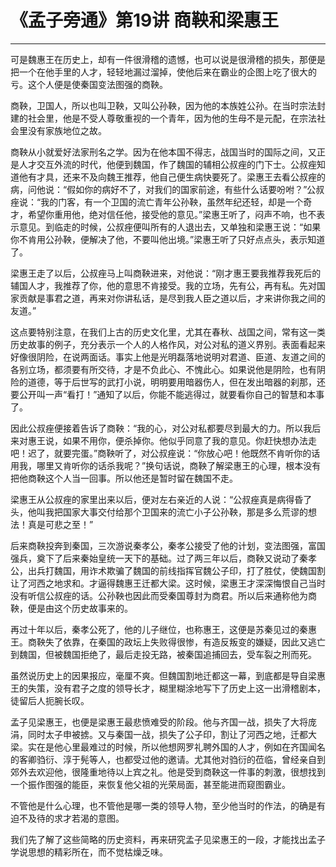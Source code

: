 # 《孟子旁通》第19讲 商鞅和梁惠王

------

可是魏惠王在历史上，却有一件很滑稽的遗憾，也可以说是很滑稽的损失，那便是把一个在他手里的人才，轻轻地漏过溜掉，使他后来在霸业的企图上吃了很大的亏。这个人便是使秦国变法图强的商鞅。

商鞅，卫国人，所以也叫卫鞅，又叫公孙鞅，因为他的本族姓公孙。在当时宗法封建的社会里，他是不受人尊敬重视的一个青年，因为他的生母不是元配，在宗法社会里没有家族地位之故。

商鞅从小就爱好法家刑名之学。因为在他本国不得志，战国当时的国际之间，又正是人才交互外流的时代，他便到魏国，作了魏国的辅相公叔痤的门下士。公叔痤知道他有才具，还来不及向魏王推荐，他自己便生病快要死了。梁惠王去看公叔痤的病，问他说：“假如你的病好不了，对我们的国家前途，有些什么话要吩咐？”公叔痤说：“我的门客，有一个卫国的流亡青年公孙鞅，虽然年纪还轻，却是一个奇才，希望你重用他，绝对信任他，接受他的意见。”梁惠王听了，闷声不响，也不表示意见。到临走的时候，公叔痤便叫所有的人退出去，又单独和梁惠王说：“如果你不肯用公孙鞅，便解决了他，不要叫他出境。”梁惠王听了只好点点头，表示知道了。

梁惠王走了以后，公叔痤马上叫商鞅进来，对他说：“刚才惠王要我推荐我死后的辅国人才，我推荐了你，他的意思不肯接受。我的立场，先有公，再有私。先对国家贡献是事君之道，再来对你讲私话，是尽到我人臣之道以后，才来讲你我之间的友道。”

这点要特别注意，在我们上古的历史文化里，尤其在春秋、战国之间，常有这一类历史故事的例子，充分表示一个人的人格作风，对公对私的道义界别。表面看起来好像很阴险，在说两面话。事实上他是光明磊落地说明对君道、臣道、友道之间的各别立场，都须要有所交待，才是不负此心、不愧此心。如果说他是阴险，也有阴险的道德，等于后世写的武打小说，明明要用暗器伤人，但在发出暗器的刹那，还要公开叫一声“看打！”通知了以后，你能不能逃得过，就要看你自己的智慧和本事了。

因此公叔痤便接着告诉了商鞅：“我的心，对公对私都要尽到最大的力。所以我后来对惠王说，如果不用你，便杀掉你。他似乎同意了我的意见。你赶快想办法走吧！迟了，就要完蛋。”商鞅听了，对公叔痤说：“你放心吧！他既然不肯听你的话用我，哪里又肯听你的话杀我呢？”换句话说，商鞅了解梁惠王的心理，根本没有把他商鞅这个人当一回事。所以他还是暂时留在魏国不走。

梁惠王从公叔痤的家里出来以后，便对左右亲近的人说：“公叔痤真是病得昏了头，他叫我把国家大事交付给那个卫国来的流亡小子公孙鞅，那是多么荒谬的想法！真是可悲之至！”

后来商鞅投奔到秦国，三次游说秦孝公，秦孝公接受了他的计划，变法图强，富国强兵，奠下了后来秦始皇统一天下的基础。过了两三年以后，商鞅又说动了秦孝公，出兵打魏国，用诈术欺骗了魏国的前线指挥官魏公子印，打了胜仗，使魏国割让了河西之地求和。才逼得魏惠王迁都大梁。这时候，梁惠王才深深悔恨自己当时没有听信公叔痤的话。公孙鞅也因此而受秦国尊封为商君。所以后来通称他为商鞅，便是由这个历史故事来的。

再过十年以后，秦孝公死了，他的儿子继位，也称惠王，这便是苏秦见过的秦惠王。商鞅失了依靠，在秦国的政坛上失败得很惨，有造反叛变的嫌疑，因此又逃亡到魏国，但被魏国拒绝了，最后走投无路，被秦国追捕回去，受车裂之刑而死。

虽然说历史上的因果报应，毫厘不爽。但魏国割地迁都这一幕，到底都是导自梁惠王的失策，没有君子之度的领导长才，糊里糊涂地写下了历史上这一出滑稽剧本，徒留后人扼腕长叹。

孟子见梁惠王，也便是梁惠王最悲愤难受的阶段。他与齐国一战，损失了大将庞涓，同时太子申被掳。又与秦国一战，损失了公子印，割让了河西之地，迁都大梁。实在是他心里最难过的时候，所以他想网罗礼聘外国的人才，例如在齐国闻名的客卿驺衍、淳于髡等人，也都受过他的邀请。尤其他对驺衍的莅临，曾经亲自到郊外去欢迎他，很隆重地待以上宾之礼。他是受到商鞅这一件事的刺激，很想找到一个振作图强的能臣，来恢复他父祖的光荣局面，甚至能进而窥图霸业。

不管他是什么心理，也不管他是哪一类的领导人物，至少他当时的作法，的确是有迫不及待的求才若渴的意图。

我们先了解了这些简略的历史资料，再来研究孟子见梁惠王的一段，才能找出孟子学说思想的精彩所在，而不觉枯燥乏味。

